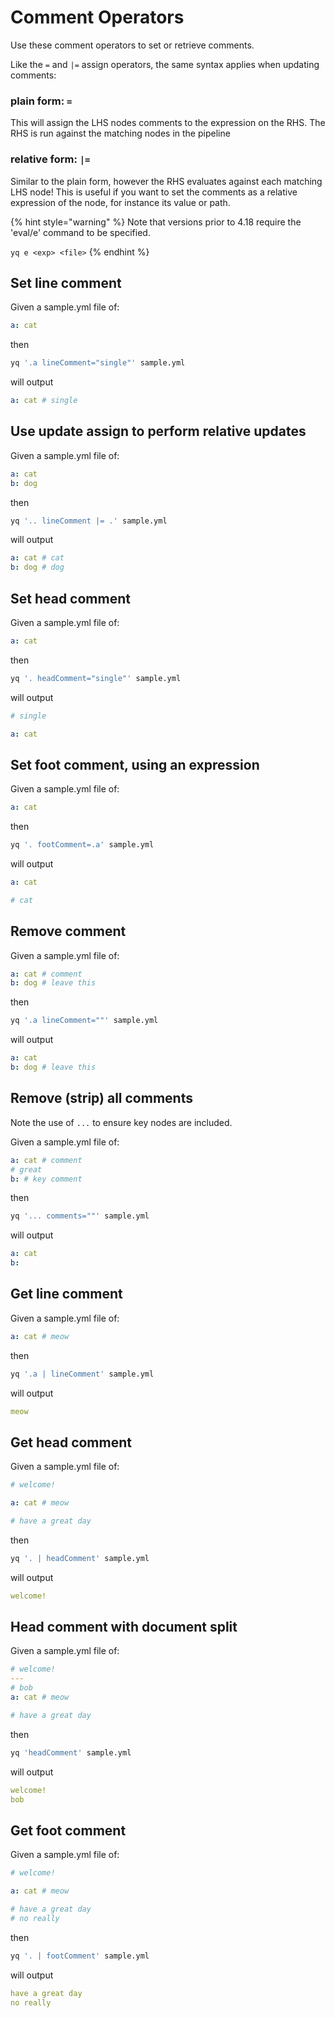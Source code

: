 # Comment Operators

Use these comment operators to set or retrieve comments.

Like the `=` and `|=` assign operators, the same syntax applies when updating comments:

### plain form: `=`
This will assign the LHS nodes comments to the expression on the RHS. The RHS is run against the matching nodes in the pipeline

### relative form: `|=` 
Similar to the plain form, however the RHS evaluates against each matching LHS node! This is useful if you want to set the comments as a relative expression of the node, for instance its value or path.

{% hint style="warning" %}
Note that versions prior to 4.18 require the 'eval/e' command to be specified.&#x20;

`yq e <exp> <file>`
{% endhint %}

## Set line comment
Given a sample.yml file of:
```yaml
a: cat
```
then
```bash
yq '.a lineComment="single"' sample.yml
```
will output
```yaml
a: cat # single
```

## Use update assign to perform relative updates
Given a sample.yml file of:
```yaml
a: cat
b: dog
```
then
```bash
yq '.. lineComment |= .' sample.yml
```
will output
```yaml
a: cat # cat
b: dog # dog
```

## Set head comment
Given a sample.yml file of:
```yaml
a: cat
```
then
```bash
yq '. headComment="single"' sample.yml
```
will output
```yaml
# single

a: cat
```

## Set foot comment, using an expression
Given a sample.yml file of:
```yaml
a: cat
```
then
```bash
yq '. footComment=.a' sample.yml
```
will output
```yaml
a: cat

# cat
```

## Remove comment
Given a sample.yml file of:
```yaml
a: cat # comment
b: dog # leave this
```
then
```bash
yq '.a lineComment=""' sample.yml
```
will output
```yaml
a: cat
b: dog # leave this
```

## Remove (strip) all comments
Note the use of `...` to ensure key nodes are included.

Given a sample.yml file of:
```yaml
a: cat # comment
# great
b: # key comment
```
then
```bash
yq '... comments=""' sample.yml
```
will output
```yaml
a: cat
b:
```

## Get line comment
Given a sample.yml file of:
```yaml
a: cat # meow
```
then
```bash
yq '.a | lineComment' sample.yml
```
will output
```yaml
meow
```

## Get head comment
Given a sample.yml file of:
```yaml
# welcome!

a: cat # meow

# have a great day
```
then
```bash
yq '. | headComment' sample.yml
```
will output
```yaml
welcome!
```

## Head comment with document split
Given a sample.yml file of:
```yaml
# welcome!
---
# bob
a: cat # meow

# have a great day
```
then
```bash
yq 'headComment' sample.yml
```
will output
```yaml
welcome!
bob
```

## Get foot comment
Given a sample.yml file of:
```yaml
# welcome!

a: cat # meow

# have a great day
# no really
```
then
```bash
yq '. | footComment' sample.yml
```
will output
```yaml
have a great day
no really
```

